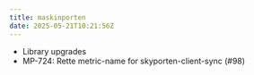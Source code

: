 ```yaml
---
title: maskinporten
date: 2025-05-21T10:21:56Z
---
```

- Library upgrades
- MP-724: Rette metric-name for skyporten-client-sync (#98)

